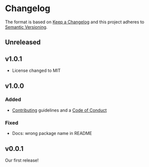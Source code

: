 # Changelog

The format is based on [Keep a Changelog](http://keepachangelog.com/en/1.0.0/)
and this project adheres to [Semantic Versioning](http://semver.org/spec/v2.0.0.html).

## Unreleased

## v1.0.1

- License changed to MIT

## v1.0.0
### Added
- [Contributing](CONTRIBUTING.md) guidelines and a [Code of Conduct](https://github.com/digitalartlab/.github/blob/main/CODE_OF_CONDUCT.md)

### Fixed
- Docs: wrong package name in README

## v0.0.1
Our first release!